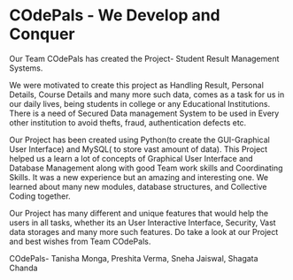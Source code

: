 # COdePals - We Develop and Conquer
Our Team COdePals has created the Project- Student Result Management Systems. 

We were motivated to create this project as Handling Result, Personal Details, Course Details and many more such data, comes as a task for us in our daily lives, being students in college or any Educational Institutions. 
There is a need of Secured Data management System to be used in Every other institution to avoid thefts, fraud, authentication defects etc.

Our Project has been created using Python(to create the GUI-Graphical User Interface) and MySQL( to store vast amount of data).
This Project helped us a learn a lot of concepts of Graphical User Interface and Database Management along with good Team work skills and Coordinating Skills. It was a new experience but an amazing and interesting one. We learned about many new modules, database structures, and Collective Coding together.

Our Project has many different and unique features that would help the users in all tasks, whether its an User Interactive Interface, Security, Vast data storages and many more such features. 
Do take a look at our Project and best wishes from Team COdePals.


COdePals- Tanisha Monga, Preshita Verma, Sneha Jaiswal, Shagata Chanda
